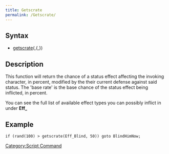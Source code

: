 ```yaml
---
title: Getscrate
permalink: /Getscrate/
---
```


Syntax
------

-   [getscrate](/getscrate "wikilink")(<effect type>,<base rate>{,<target ID number>})

Description
-----------

This function will return the chance of a status effect affecting the invoking character, in percent, modified by the their current defense against said status. The 'base rate' is the base chance of the status effect being inflicted, in percent.

You can see the full list of available effect types you can possibly inflict in under **Eff_**

Example
-------

`if (rand(100) > getscrate(Eff_Blind, 50)) goto BlindHimNow;`

[Category:Script Command](/Category:Script_Command "wikilink")